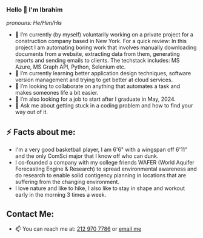 ### Hello 👋 I'm Ibrahim

_pronouns: He/Him/His_



- 🔭 I’m currently (by myself) voluntarily working on a private project for a construction company based in New York. For a quick review: In this project I am automating boring work that involves manually downloading documents from a website, extracting data from them, generating reports and sending emails to clients. The techstack includes: MS Azure, MS Graph API, Python, Selenium etc.
- 🌱 I’m currently learning better application design techniques, software version management and trying to get better at cloud services.
- 👯 I’m looking to collaborate on anything that automates a task and makes someones life a bit easier.
- 🤔 I’m also looking for a job to start after I graduate in May, 2024.
- 💬 Ask me about getting stuck in a coding problem and how to find your way out of it.


## ⚡ Facts about me: 
- I'm a very good basketball player, I am 6'6" with a wingspan off 6'11" and the only ComSci major that I know off who can dunk.
- I co-founded a company with my college friends WAFER (World Aquifer Forecasting Engine & Research) to spread environmental awareness and do research to enable solid contigency planning in locations that are suffering from the changing environment.
- I love nature and like to hike, I also like to stay in shape and workout early in the morning 3 times a week.

## Contact Me:
- 📫 You can reach me at: [212 970 7786](tel:2129707786) or [email me](mailto:ibrahimabbasofficial@gmail.com)

